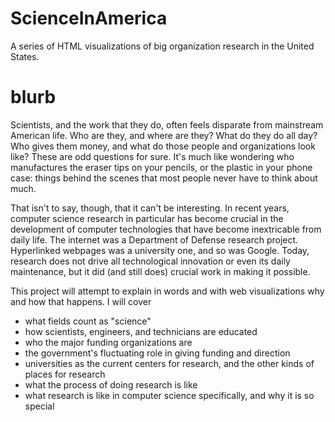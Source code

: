 # ScienceInAmerica
A series of HTML visualizations of big organization research in the United States.

# blurb

Scientists, and the work that they do, often feels disparate from mainstream American life. Who are they, and where are they? What do they do all day? Who gives them money, and what do those people and organizations look like? These are odd questions for sure. It's much like wondering who manufactures the eraser tips on your pencils, or the plastic in your phone case: things behind the scenes that most people never have to think about much.

That isn't to say, though, that it can't be interesting. In recent years, computer science research in particular has become crucial in the development of computer technologies that have become inextricable from daily life. The internet was a Department of Defense research project. Hyperlinked webpages was a university one, and so was Google. Today, research does not drive all technological innovation or even its daily maintenance, but it did (and still does) crucial work in making it possible.

This project will attempt to explain in words and with web visualizations why and how that happens. I will cover
- what fields count as "science"
- how scientists, engineers, and technicians are educated
- who the major funding organizations are
- the government's fluctuating role in giving funding and direction
- universities as the current centers for research, and the other kinds of places for research
- what the process of doing research is like 
- what research is like in computer science specifically, and why it is so special
